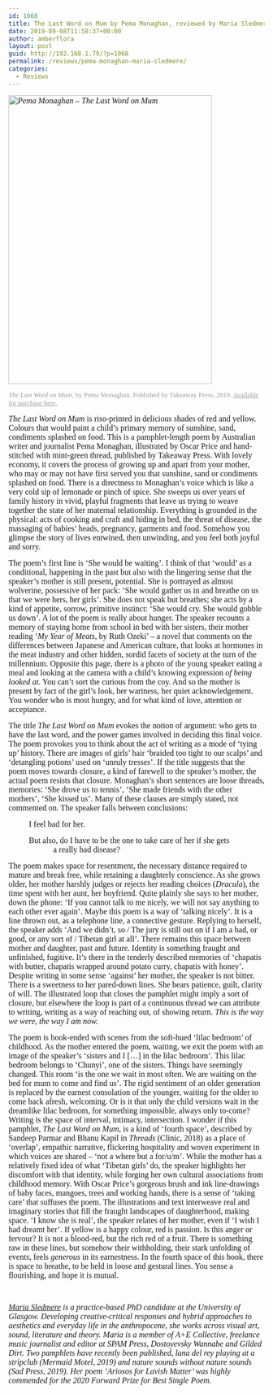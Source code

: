 ```yaml
---
id: 1068
title: The Last Word on Mum by Pema Monaghan, reviewed by Maria Sledmere
date: 2019-09-08T11:58:37+00:00
author: amberflora
layout: post
guid: http://192.168.1.79/?p=1068
permalink: /reviews/pema-monaghan-maria-sledmere/
categories:
  - Reviews
---
```

<span style="font-family: georgia, palatino, serif; font-size: 12pt;"><em><img loading="lazy" class="aligncenter wp-image-1074" src="http://amberflora.com/wp-content/uploads/2019/09/tlwom_cover_digital.jpg" alt="Pema Monaghan – The Last Word on Mum" width="400" height="568" srcset="/assets/wp-content/uploads/2019/09/tlwom_cover_digital.jpg 1500w, /assets/wp-content/uploads/2019/09/tlwom_cover_digital-211x300.jpg 211w, /assets/wp-content/uploads/2019/09/tlwom_cover_digital-768x1090.jpg 768w, /assets/wp-content/uploads/2019/09/tlwom_cover_digital-721x1024.jpg 721w" sizes="(max-width: 400px) 100vw, 400px" /></em></span>

<span style="font-size: 10pt; color: #999999; font-family: georgia, palatino, serif;"><em>The Last Word on Mum</em>, by Pema Monaghan. Published by Takeaway Press, 2019. <a style="color: #999999;" href="https://takeawaypress.co.uk/shop/preorder-the-last-word-on-mum">Available for purchase here.</a></span>

<span style="font-size: 12pt; font-family: georgia, palatino, serif;"><i><span style="font-weight: 400;">The Last Word on Mum </span></i><span style="font-weight: 400;">is riso-printed in delicious shades of red and yellow. Colours that would paint a child’s primary memory of sunshine, sand, condiments splashed on food. This is a pamphlet-length poem by Australian writer and journalist Pema Monaghan, illustrated by Oscar Price and hand-stitched with mint-green thread, published by Takeaway Press. With lovely economy, it covers the process of growing up and apart from your mother, who may or may not have first served you that sunshine, sand or condiments splashed on food. There is a directness to Monaghan’s voice which is like a very cold sip of lemonade or pinch of spice. She sweeps us over years of family history in vivid, playful fragments that leave us trying to weave together the state of her maternal relationship. Everything is grounded in the physical: acts of cooking and craft and hiding in bed, the threat of disease, the massaging of babies’ heads, pregnancy, garments and food. Somehow you glimpse the story of lives entwined, then unwinding, and you feel both joyful and sorry.</span></span>

<span style="font-size: 12pt; font-family: georgia, palatino, serif;"><span style="font-weight: 400;">The poem’s first line is ‘She would be waiting’. I think of that ‘would’ as a conditional, happening in the past but also with the lingering sense that the speaker’s mother is still present, potential. She is portrayed as almost wolverine, possessive of her pack: ‘She would gather us in and breathe on us that we were hers, her girls’. She does not speak but breathes; she acts by a kind of appetite, sorrow, primitive instinct: ‘She would cry. She would gobble us down’. A lot of the poem is really about hunger. The speaker recounts a memory of staying home from school in bed with her sisters, their mother reading ‘</span><i><span style="font-weight: 400;">My Year of Meats</span></i><span style="font-weight: 400;">, by Ruth Ozeki’ – a novel that comments on the differences between Japanese and American culture, that looks at hormones in the meat industry and other hidden, sordid facets of society at the turn of the millennium. Opposite this page, there is a photo of the young speaker eating a meal and looking at the camera with a child’s knowing expression </span><i><span style="font-weight: 400;">of being looked at</span></i><span style="font-weight: 400;">. You can’t sort the curious from the coy. And so the mother is present by fact of the girl’s look, her wariness, her quiet acknowledgement. You wonder who is most hungry, and for what kind of love, attention or acceptance.</span></span>

<span style="font-size: 12pt; font-family: georgia, palatino, serif;"><span style="font-weight: 400;">The title </span><i><span style="font-weight: 400;">The Last Word on Mum </span></i><span style="font-weight: 400;">evokes the notion of argument: who gets to have the last word, and the power games involved in deciding this final voice. The poem provokes you to think about the act of writing as a mode of ‘tying up’ history. There are images of girls’ hair ‘braided too tight to our scalps’ and ‘detangling potions’ used on ‘unruly tresses’. If the title suggests that the poem moves towards closure, a kind of farewell to the speaker’s mother, the actual poem resists that closure. Monaghan’s short sentences are loose threads, memories: ‘She drove us to tennis’, ‘She made friends with the other mothers’, ‘She kissed us’. Many of these clauses are simply stated, not commented on. The speaker falls between conclusions: </span></span>

<p style="padding-left: 40px;">
  <span style="font-weight: 400; font-size: 12pt; font-family: georgia, palatino, serif;">I feel bad for her. </span>
</p>

<p style="padding-left: 40px;">
  <span style="font-size: 12pt; font-family: georgia, palatino, serif;"><span style="font-weight: 400;">But also, do I have to be the one to take care of her if she gets </span><span style="font-weight: 400;"><br /></span><span style="font-weight: 400;">            a really bad disease?</span></span>
</p>

<span style="font-size: 12pt; font-family: georgia, palatino, serif;"><span style="font-weight: 400;">The poem makes space for resentment, the necessary distance required to mature and break free, while retaining a daughterly conscience. As she grows older, her mother harshly judges or rejects her reading choices (</span><i><span style="font-weight: 400;">Dracula</span></i><span style="font-weight: 400;">), the time spent with her aunt, her boyfriend. Quite plainly she says to her mother, down the phone: ‘If you cannot talk to me nicely, we will not say anything to each other ever again’. Maybe this poem is a way of ‘talking nicely’. It is a line thrown out, as a telephone line, a connective gesture. Replying to herself, the speaker adds ‘And we didn’t, so / The jury is still out on if I am a bad, or good, or any sort of / Tibetan girl at all’. There remains this space between mother and daughter, past and future. Identity is something fraught and unfinished, fugitive. It’s there in the tenderly described memories of ‘chapatis with butter, chapatis wrapped around potato curry, chapatis with honey’. Despite writing in some sense ‘against’ her mother, the speaker is not bitter. There is a sweetness to her pared-down lines. She bears patience, guilt, clarity of will. The illustrated loop that closes the pamphlet might imply a sort of closure, but elsewhere the loop is part of a continuous thread we can attribute to writing, writing as a way of reaching out, of showing return. </span><i><span style="font-weight: 400;">This is the way we were, the way I am now. </span></i></span>

<span style="font-size: 12pt; font-family: georgia, palatino, serif;"><span style="font-weight: 400;">The poem is book-ended with scenes from the soft-hued ‘lilac bedroom’ of childhood. As the mother entered the poem, waiting, we exit the poem with an image of the speaker’s ‘sisters and I […] in the lilac bedroom’. This lilac bedroom belongs to ‘Chunyi’, one of the sisters. Things have seemingly changed. This room ‘is the one we wait in most often. We are waiting on the bed for mum to come and find us’. The rigid sentiment of an older generation is replaced by the earnest consolation of the younger, waiting for the older to come back afresh, welcoming. Or is it that only the child versions wait in the dreamlike lilac bedroom, for something impossible, always only to-come? Writing is the space of interval, intimacy, intersection. I wonder if this pamphlet, </span><i><span style="font-weight: 400;">The Last Word on Mum</span></i><span style="font-weight: 400;">, is a kind of ‘fourth space’, described by Sandeep Parmar and Bhanu Kapil in </span><i><span style="font-weight: 400;">Threads </span></i><span style="font-weight: 400;">(Clinic, 2018) as a place of ‘overlap’, empathic narrative, flickering hospitality and woven experiment in which voices are shared – ‘not a where but a for/u/m’. While the mother has a relatively fixed idea of what ‘Tibetan girls’ do, the speaker highlights her discomfort with that identity, while forging her own cultural associations from childhood memory. With Oscar Price’s gorgeous brush and ink line-drawings of baby faces, mangoes, trees and working hands, there is a sense of ‘taking care’ that suffuses the poem. The illustrations and text interweave real and imaginary stories that fill the fraught landscapes of daughterhood, making space. ‘I know she is real’, the speaker relates of her mother, even if ‘I wish I had dreamt her’. If yellow is a happy colour, red is passion. Is this anger or fervour? It is not a blood-red, but the rich red of a fruit. There is something raw in these lines, but somehow their withholding, their stark unfolding of events, feels </span><i><span style="font-weight: 400;">generous</span></i><span style="font-weight: 400;"> in its earnestness. In the fourth space of this book, there is space to breathe, to be held in loose and gestural lines. You sense a flourishing, and hope it is mutual. </span></span>

 

<span style="font-size: 12pt; font-family: georgia, palatino, serif;"><em><a title="musingsbymaria.wordpress.com" href="http://musingsbymaria.wordpress.com/" target="_blank" rel="noopener noreferrer" data-saferedirecturl="https://www.google.com/url?q=http://musingsbymaria.wordpress.com&source=gmail&ust=1568031109293000&usg=AFQjCNFyy5DfLGceByHm06jy0AXhpW60JQ">Maria Sledmere</a> is a practice-based PhD candidate at the University of Glasgow. Developing creative-critical responses and hybrid approaches to aesthetics and everyday life in the anthropocene, she works across visual art, sound, literature and theory. Maria is a member of A+E Collective, freelance music journalist and editor at SPAM Press, Dostoyevsky Wannabe and Gilded Dirt. Two pamphlets have recently been published, lana del rey playing at a stripclub (Mermaid Motel, 2019) and nature sounds without nature sounds (Sad Press, 2019). Her poem &#8216;Ariosos for Lavish Matter&#8217; was highly commended for the 2020 Forward Prize for Best Single Poem.</em></span>
